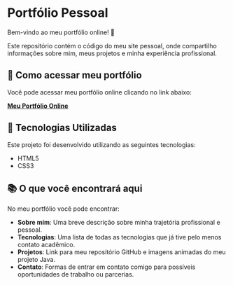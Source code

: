 # Portfólio Pessoal

Bem-vindo ao meu portfólio online! 👋

Este repositório contém o código do meu site pessoal, onde compartilho informações sobre mim, meus projetos e minha experiência profissional.

## 🚀 Como acessar meu portfólio

Você pode acessar meu portfólio online clicando no link abaixo:

[**Meu Portfólio Online**](https://renancvitor.github.io/portfolio/)

## 🔧 Tecnologias Utilizadas

Este projeto foi desenvolvido utilizando as seguintes tecnologias:

- HTML5
- CSS3

## 📚 O que você encontrará aqui

No meu portfólio você pode encontrar:

- **Sobre mim**: Uma breve descrição sobre minha trajetória profissional e pessoal.
- **Tecnologias**: Uma lista de todas as tecnologias que já tive pelo menos contato acadêmico.
- **Projetos**: Link para meu repositório GitHub e imagens animadas do meu projeto Java.
- **Contato**: Formas de entrar em contato comigo para possíveis oportunidades de trabalho ou parcerias.
